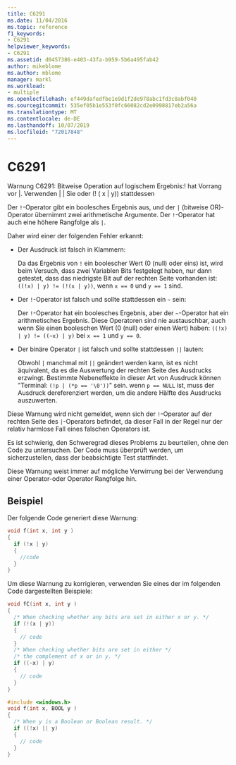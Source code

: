 ```yaml
---
title: C6291
ms.date: 11/04/2016
ms.topic: reference
f1_keywords:
- C6291
helpviewer_keywords:
- C6291
ms.assetid: d0457386-e403-43fa-b959-5b6a495fab42
author: mikeblome
ms.author: mblome
manager: markl
ms.workload:
- multiple
ms.openlocfilehash: ef449dafedfbe1e9d1f2de978abc1fd3c8abf040
ms.sourcegitcommit: 535ef05b1e553f0fc66082cd2e0998817eb2a56a
ms.translationtype: MT
ms.contentlocale: de-DE
ms.lasthandoff: 10/07/2019
ms.locfileid: "72017848"
---
```

# <a name="c6291"></a>C6291
Warnung C6291: Bitweise Operation auf logischem Ergebnis:! hat Vorrang vor &#124;. Verwenden &#124; &#124; Sie oder (! ( x &#124; y)) stattdessen

Der `!`-Operator gibt ein boolesches Ergebnis aus, und der `|` (bitweise OR)-Operator übernimmt zwei arithmetische Argumente. Der `!`-Operator hat auch eine höhere Rangfolge als `|`.

Daher wird einer der folgenden Fehler erkannt:

- Der Ausdruck ist falsch in Klammern:

   Da das Ergebnis von `!` ein boolescher Wert (0 (null) oder eins) ist, wird beim Versuch, dass zwei Variablen Bits festgelegt haben, nur dann getestet, dass das niedrigste Bit auf der rechten Seite vorhanden ist: `((!x) | y) != (!(x | y))`, wenn `x == 0` und `y == 1` sind.

- Der `!`-Operator ist falsch und sollte stattdessen ein `~` sein:

   Der `!`-Operator hat ein boolesches Ergebnis, aber der `~`-Operator hat ein arithmetisches Ergebnis. Diese Operatoren sind nie austauschbar, auch wenn Sie einen booleschen Wert (0 (null) oder einen Wert) haben: `((!x) | y) != ((~x) | y)` bei `x == 1` und `y == 0`.

- Der binäre Operator `|` ist falsch und sollte stattdessen `||` lauten:

   Obwohl `|` manchmal mit `||` geändert werden kann, ist es nicht äquivalent, da es die Auswertung der rechten Seite des Ausdrucks erzwingt. Bestimmte Nebeneffekte in dieser Art von Ausdruck können "Terminal: `(!p | (*p == '\0'))`" sein. wenn `p == NULL` ist, muss der Ausdruck dereferenziert werden, um die andere Hälfte des Ausdrucks auszuwerten.

Diese Warnung wird nicht gemeldet, wenn sich der `!`-Operator auf der rechten Seite des `|`-Operators befindet, da dieser Fall in der Regel nur der relativ harmlose Fall eines falschen Operators ist.

Es ist schwierig, den Schweregrad dieses Problems zu beurteilen, ohne den Code zu untersuchen. Der Code muss überprüft werden, um sicherzustellen, dass der beabsichtigte Test stattfindet.

Diese Warnung weist immer auf mögliche Verwirrung bei der Verwendung einer Operator-oder Operator Rangfolge hin.

## <a name="example"></a>Beispiel

Der folgende Code generiert diese Warnung:

```cpp
void f(int x, int y )
{
  if (!x | y)
  {
    //code
  }
}
```

Um diese Warnung zu korrigieren, verwenden Sie eines der im folgenden Code dargestellten Beispiele:

```cpp
void fC(int x, int y )
{
  /* When checking whether any bits are set in either x or y. */
  if (!(x | y))
  {
    // code
  }
  /* When checking whether bits are set in either */
  /* the complement of x or in y. */
  if ((~x) | y)
  {
    // code
  }
}

#include <windows.h>
void f(int x, BOOL y )
{
  /* When y is a Boolean or Boolean result. */
  if ((!x) || y)
  {
    // code
  }
}
```